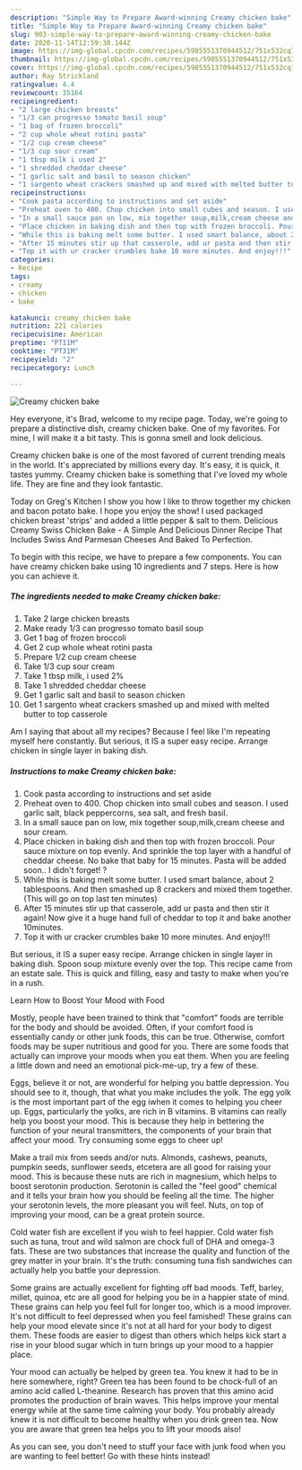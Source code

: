 ```yaml
---
description: "Simple Way to Prepare Award-winning Creamy chicken bake"
title: "Simple Way to Prepare Award-winning Creamy chicken bake"
slug: 903-simple-way-to-prepare-award-winning-creamy-chicken-bake
date: 2020-11-14T12:59:38.144Z
image: https://img-global.cpcdn.com/recipes/5985551370944512/751x532cq70/creamy-chicken-bake-recipe-main-photo.jpg
thumbnail: https://img-global.cpcdn.com/recipes/5985551370944512/751x532cq70/creamy-chicken-bake-recipe-main-photo.jpg
cover: https://img-global.cpcdn.com/recipes/5985551370944512/751x532cq70/creamy-chicken-bake-recipe-main-photo.jpg
author: Ray Strickland
ratingvalue: 4.4
reviewcount: 35164
recipeingredient:
- "2 large chicken breasts"
- "1/3 can progresso tomato basil soup"
- "1 bag of frozen broccoli"
- "2 cup whole wheat rotini pasta"
- "1/2 cup cream cheese"
- "1/3 cup sour cream"
- "1 tbsp milk i used 2"
- "1 shredded cheddar cheese"
- "1 garlic salt and basil to season chicken"
- "1 sargento wheat crackers smashed up and mixed with melted butter to top casserole"
recipeinstructions:
- "Cook pasta according to instructions and set aside"
- "Preheat oven to 400. Chop chicken into small cubes and season. I used garlic salt, black peppercorns, sea salt, and fresh basil."
- "In a small sauce pan on low, mix together soup,milk,cream cheese and sour cream."
- "Place chicken in baking dish and then top with frozen broccoli. Pour sauce mixture on top evenly. And sprinkle the top layer with a handful of cheddar cheese. No bake that baby for 15 minutes. Pasta will be added soon.. I didn&#39;t forget! ?"
- "While this is baking melt some butter. I used smart balance, about 2 tablespoons. And then smashed up 8 crackers and mixed them together. (This will go on top last ten minutes)"
- "After 15 minutes stir up that casserole, add ur pasta and then stir it again! Now give it a huge hand full of cheddar to top it and bake another 10minutes."
- "Top it with ur cracker crumbles bake 10 more minutes. And enjoy!!!"
categories:
- Recipe
tags:
- creamy
- chicken
- bake

katakunci: creamy chicken bake 
nutrition: 221 calories
recipecuisine: American
preptime: "PT11M"
cooktime: "PT31M"
recipeyield: "2"
recipecategory: Lunch

---
```



![Creamy chicken bake](https://img-global.cpcdn.com/recipes/5985551370944512/751x532cq70/creamy-chicken-bake-recipe-main-photo.jpg)

Hey everyone, it's Brad, welcome to my recipe page. Today, we're going to prepare a distinctive dish, creamy chicken bake. One of my favorites. For mine, I will make it a bit tasty. This is gonna smell and look delicious.

Creamy chicken bake is one of the most favored of current trending meals in the world. It's appreciated by millions every day. It's easy, it is quick, it tastes yummy. Creamy chicken bake is something that I've loved my whole life. They are fine and they look fantastic.

Today on Greg&#39;s Kitchen l show you how l like to throw together my chicken and bacon potato bake. I hope you enjoy the show! I used packaged chicken breast &#39;strips&#39; and added a little pepper &amp; salt to them. Delicious Creamy Swiss Chicken Bake - A Simple And Delicious Dinner Recipe That Includes Swiss And Parmesan Cheeses And Baked To Perfection.


To begin with this recipe, we have to prepare a few components. You can have creamy chicken bake using 10 ingredients and 7 steps. Here is how you can achieve it.

<!--inarticleads1-->

##### The ingredients needed to make Creamy chicken bake:

1. Take 2 large chicken breasts
1. Make ready 1/3 can progresso tomato basil soup
1. Get 1 bag of frozen broccoli
1. Get 2 cup whole wheat rotini pasta
1. Prepare 1/2 cup cream cheese
1. Take 1/3 cup sour cream
1. Take 1 tbsp milk, i used 2%
1. Take 1 shredded cheddar cheese
1. Get 1 garlic salt and basil to season chicken
1. Get 1 sargento wheat crackers smashed up and mixed with melted butter to top casserole


Am I saying that about all my recipes? Because I feel like I&#39;m repeating myself here constantly. But serious, it IS a super easy recipe. Arrange chicken in single layer in baking dish. 

<!--inarticleads2-->

##### Instructions to make Creamy chicken bake:

1. Cook pasta according to instructions and set aside
1. Preheat oven to 400. Chop chicken into small cubes and season. I used garlic salt, black peppercorns, sea salt, and fresh basil.
1. In a small sauce pan on low, mix together soup,milk,cream cheese and sour cream.
1. Place chicken in baking dish and then top with frozen broccoli. Pour sauce mixture on top evenly. And sprinkle the top layer with a handful of cheddar cheese. No bake that baby for 15 minutes. Pasta will be added soon.. I didn&#39;t forget! ?
1. While this is baking melt some butter. I used smart balance, about 2 tablespoons. And then smashed up 8 crackers and mixed them together. (This will go on top last ten minutes)
1. After 15 minutes stir up that casserole, add ur pasta and then stir it again! Now give it a huge hand full of cheddar to top it and bake another 10minutes.
1. Top it with ur cracker crumbles bake 10 more minutes. And enjoy!!!


But serious, it IS a super easy recipe. Arrange chicken in single layer in baking dish. Spoon soup mixture evenly over the top. This recipe came from an estate sale. This is quick and filling, easy and tasty to make when you&#39;re in a rush. 

Learn How to Boost Your Mood with Food


Mostly, people have been trained to think that "comfort" foods are terrible for the body and should be avoided. Often, if your comfort food is essentially candy or other junk foods, this can be true. Otherwise, comfort foods may be super nutritious and good for you. There are some foods that actually can improve your moods when you eat them. When you are feeling a little down and need an emotional pick-me-up, try a few of these.

Eggs, believe it or not, are wonderful for helping you battle depression. You should see to it, though, that what you make includes the yolk. The egg yolk is the most important part of the egg iwhen it comes to helping you cheer up. Eggs, particularly the yolks, are rich in B vitamins. B vitamins can really help you boost your mood. This is because they help in bettering the function of your neural transmitters, the components of your brain that affect your mood. Try consuming some eggs to cheer up!

Make a trail mix from seeds and/or nuts. Almonds, cashews, peanuts, pumpkin seeds, sunflower seeds, etcetera are all good for raising your mood. This is because these nuts are rich in magnesium, which helps to boost serotonin production. Serotonin is called the "feel good" chemical and it tells your brain how you should be feeling all the time. The higher your serotonin levels, the more pleasant you will feel. Nuts, on top of improving your mood, can be a great protein source.

Cold water fish are excellent if you wish to feel happier. Cold water fish such as tuna, trout and wild salmon are chock full of DHA and omega-3 fats. These are two substances that increase the quality and function of the grey matter in your brain. It's the truth: consuming tuna fish sandwiches can actually help you battle your depression. 

Some grains are actually excellent for fighting off bad moods. Teff, barley, millet, quinoa, etc are all good for helping you be in a happier state of mind. These grains can help you feel full for longer too, which is a mood improver. It's not difficult to feel depressed when you feel famished! These grains can help your mood elevate since it's not at all hard for your body to digest them. These foods are easier to digest than others which helps kick start a rise in your blood sugar which in turn brings up your mood to a happier place.

Your mood can actually be helped by green tea. You knew it had to be in here somewhere, right? Green tea has been found to be chock-full of an amino acid called L-theanine. Research has proven that this amino acid promotes the production of brain waves. This helps improve your mental energy while at the same time calming your body. You probably already knew it is not difficult to become healthy when you drink green tea. Now you are aware that green tea helps you to lift your moods also!

As you can see, you don't need to stuff your face with junk food when you are wanting to feel better! Go  with  these hints  instead!

